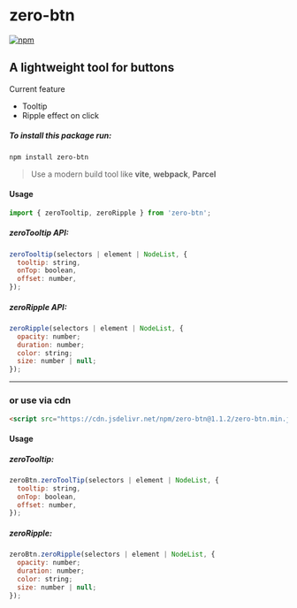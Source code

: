# zero-btn

[![npm](https://img.shields.io/npm/v/zero-btn)](https://www.npmjs.com/package/zero-btn)

## A lightweight tool for buttons

Current feature

- Tooltip
- Ripple effect on click

##### To install this package run:

```bash
npm install zero-btn
```

> Use a modern build tool like **vite**, **webpack**, **Parcel**

#### Usage

```javascript
import { zeroTooltip, zeroRipple } from 'zero-btn';
```

##### zeroTooltip API:

```javascript
zeroTooltip(selectors | element | NodeList, {
  tooltip: string,
  onTop: boolean,
  offset: number,
});
```

##### zeroRipple API:

```javascript
zeroRipple(selectors | element | NodeList, {
  opacity: number;
  duration: number;
  color: string;
  size: number | null;
});
```

---

### or use via cdn

```html
<script src="https://cdn.jsdelivr.net/npm/zero-btn@1.1.2/zero-btn.min.js"></script>
```

#### Usage

##### zeroTooltip:

```javascript
zeroBtn.zeroToolTip(selectors | element | NodeList, {
  tooltip: string,
  onTop: boolean,
  offset: number,
});
```

##### zeroRipple:

```javascript
zeroBtn.zeroRipple(selectors | element | NodeList, {
  opacity: number;
  duration: number;
  color: string;
  size: number | null;
});
```
